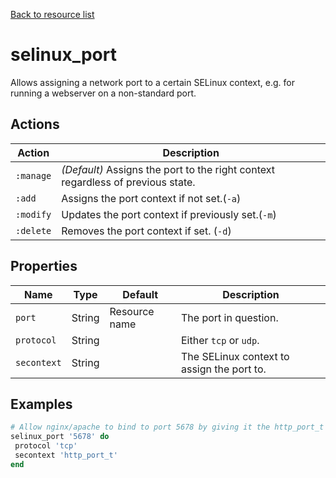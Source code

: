 [Back to resource list](../README.md#resources)

# selinux_port

Allows assigning a network port to a certain SELinux context, e.g. for running a webserver on a non-standard port.

## Actions

| Action    | Description                                                                     |
| --------- | ------------------------------------------------------------------------------- |
| `:manage` | *(Default)* Assigns the port to the right context regardless of previous state. |
| `:add`    | Assigns the port context if not set.(`-a`)                                      |
| `:modify` | Updates the port context if previously set.(`-m`)                               |
| `:delete` | Removes the port context if set. (`-d`)                                         |

## Properties

| Name        | Type   | Default       | Description                                |
| ----------- | ------ | ------------- | ------------------------------------------ |
| `port`      | String | Resource name | The port in question.                      |
| `protocol`  | String |               | Either `tcp` or `udp`.                     |
| `secontext` | String |               | The SELinux context to assign the port to. |

## Examples

```ruby
# Allow nginx/apache to bind to port 5678 by giving it the http_port_t context
selinux_port '5678' do
 protocol 'tcp'
 secontext 'http_port_t'
end
```
